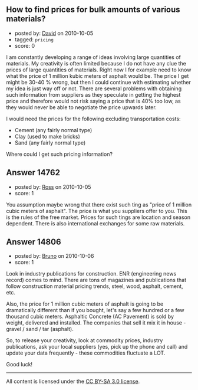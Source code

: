 ## How to find prices for bulk amounts of various materials?

- posted by: [David](https://stackexchange.com/users/-1/2684-david) on 2010-10-05
- tagged: `pricing`
- score: 0

I am constantly developing a range of ideas involving large quantities of materials. My creativity is often limited because I do not have any clue the prices of large quantities of materials. Right now I for example need to know what the price of 1 million kubic meters of asphalt would be. The price I get might be 30-40 % wrong, but then I could continue with estimating whether my idea is just way off or not. There are several problems with obtaining such information from suppliers as they speculate in getting the highest price and therefore would not risk saying a price that is 40% too low, as they would never be able to negotiate the price upwards later. 

I would need the prices for the following excluding transportation costs:
- Cement (any fairly normal type)
- Clay (used to make bricks)
- Sand (any fairly normal type)
 
Where could I get such pricing information?


## Answer 14762

- posted by: [Ross](https://stackexchange.com/users/-1/1390-ross) on 2010-10-05
- score: 1

You assumption maybe wrong that there exist such ting as "price of 1 million cubic meters of asphalt". The price is what you suppliers offer to you. This is the rules of the free market.
Prices for such tings are location and season dependent. There is also international exchanges for some raw materials. 


## Answer 14806

- posted by: [Bruno](https://stackexchange.com/users/-1/4613-bruno) on 2010-10-06
- score: 1

Look in industry publications for construction.  ENR (engineering news record) comes to mind.  There are tons of magazines and publications that follow construction material pricing trends, steel, wood, asphalt, cement, etc. 

Also, the price for 1 million cubic meters of asphalt is going to be dramatically different than if you bought, let's say a few hundred or a few thousand cubic meters.  Asphaltic Concrete (AC Pavement) is sold by weight, delivered and installed.  The companies that sell it mix it in house - gravel / sand / tar (asphalt). 

So, to release your creativity, look at commodity prices, industry publications, ask your local suppliers (yes, pick up the phone and call) and update your data frequently - these commodities fluctuate a LOT.

Good luck!




---

All content is licensed under the [CC BY-SA 3.0 license](https://creativecommons.org/licenses/by-sa/3.0/).
